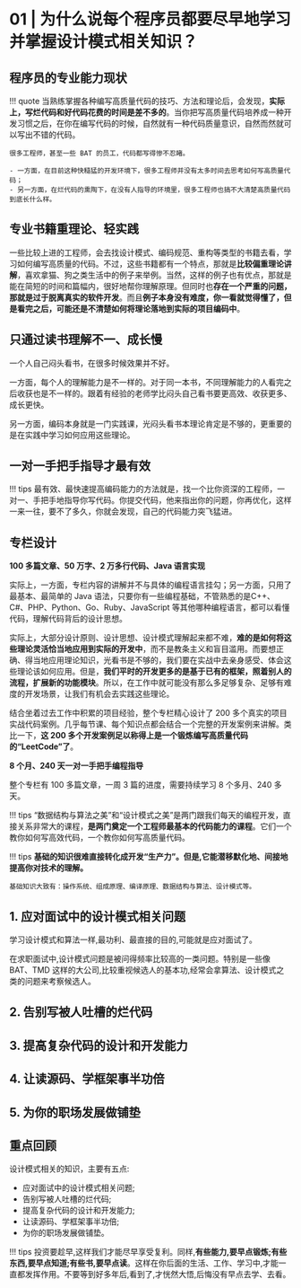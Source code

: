 # 01 | 为什么说每个程序员都要尽早地学习并掌握设计模式相关知识？

## 程序员的专业能力现状

!!! quote
    当熟练掌握各种编写高质量代码的技巧、方法和理论后，会发现，**实际上，写烂代码和好代码花费的时间是差不多的**。当你把写高质量代码培养成一种开发习惯之后，在你在编写代码的时候，自然就有一种代码质量意识，自然而然就可以写出不错的代码。

    很多工程师，甚至一些 BAT 的员工，代码都写得惨不忍睹。
    
    - 一方面，在目前这种快糙猛的开发环境下，很多工程师并没有太多时间去思考如何写高质量代码；
    - 另一方面，在烂代码的熏陶下，在没有人指导的环境里，很多工程师也搞不大清楚高质量代码到底长什么样。

## 专业书籍重理论、轻实践
一些比较上进的工程师，会去找设计模式、编码规范、重构等类型的书籍去看，学习如何编写高质量的代码。不过，这些书籍都有一个特点，那就是**比较偏重理论讲解**，喜欢拿猫、狗之类生活中的例子来举例。当然，这样的例子也有优点，那就是能在简短的时间和篇幅内，很好地帮你理解原理。但同时也**存在一个严重的问题，那就是过于脱离真实的软件开发**。而且**例子本身没有难度，你一看就觉得懂了，但是看完之后，可能还是不清楚如何将理论落地到实际的项目编码中**。

## 只通过读书理解不一、成长慢
一个人自己闷头看书，在很多时候效果并不好。

一方面，每个人的理解能力是不一样的。对于同一本书，不同理解能力的人看完之后收获也是不一样的。跟着有经验的老师学比闷头自己看书要更高效、收获更多、成长更快。

另一方面，编码本身就是一门实践课，光闷头看书本理论肯定是不够的，更重要的是在实践中学习如何应用这些理论。

## 一对一手把手指导才最有效

!!! tips
    最有效、最快速提高编码能力的方法就是，找一个比你资深的工程师，一对一、手把手地指导你写代码。你提交代码，他来指出你的问题，你再优化，这样一来一往，要不了多久，你就会发现，自己的代码能力突飞猛进。


## 专栏设计

**100 多篇文章、50 万字、2 万多行代码、Java 语言实现**

实际上，一方面，专栏内容的讲解并不与具体的编程语言挂勾；另一方面，只用了最基本、最简单的 Java 语法，只要你有一些编程基础，不管熟悉的是C++、C#、PHP、Python、Go、Ruby、JavaScript 等其他哪种编程语言，都可以看懂代码，理解代码背后的设计思想。

实际上，大部分设计原则、设计思想、设计模式理解起来都不难，**难的是如何将这些理论灵活恰当地应用到实际的开发中**，而不是教条主义和盲目滥用。而要想正确、得当地应用理论知识，光看书是不够的，我们要在实战中去亲身感受、体会这些理论该如何应用。但是，**我们平时的开发更多的是基于已有的框架，照着别人的流程，扩展新的功能模块**。所以，在工作中就可能没有那么多足够复杂、足够有难度的开发场景，让我们有机会去实践这些理论。

结合坐着过去工作中积累的项目经验，整个专栏精心设计了 200 多个真实的项目实战代码案例。几乎每节课、每个知识点都会结合一个完整的开发案例来讲解。类比一下，**这 200 多个开发案例足以称得上是一个锻炼编写高质量代码的“LeetCode”了**。

**8 个月、240 天一对一手把手编程指导**

整个专栏有 100 多篇文章，一周 3 篇的进度，需要持续学习 8 个多月、240 多天。

!!! tips
    “数据结构与算法之美”和“设计模式之美”是两门跟我们每天的编程开发，直接关系非常大的课程，**是两门奠定一个工程师最基本的代码能力的课程**。它们一个教你如何写高效代码，一个教你如何写高质量代码。


!!! tips
    **基础的知识很难直接转化成开发“生产力”。但是,它能潜移默化地、间接地提高你对技术的理解。**

    基础知识大致有：操作系统、组成原理、编译原理、数据结构与算法、设计模式等。

## 1. 应对面试中的设计模式相关问题

学习设计模式和算法一样,最功利、最直接的目的,可能就是应对面试了。

在求职面试中,设计模式问题是被问得频率比较高的一类问题。特别是一些像 BAT、TMD 这样的大公司,比较重视候选人的基本功,经常会拿算法、设计模式之类的问题来考察候选人。

## 2. 告别写被人吐槽的烂代码



## 3. 提高复杂代码的设计和开发能力


## 4. 让读源码、学框架事半功倍


## 5. 为你的职场发展做铺垫


## 重点回顾

设计模式相关的知识，主要有五点:

- 应对面试中的设计模式相关问题;
- 告别写被人吐槽的烂代码;
- 提高复杂代码的设计和开发能力;
- 让读源码、学框架事半功倍;
- 为你的职场发展做铺垫。

!!! tips
    投资要趁早,这样我们才能尽早享受复利。同样,**有些能力,要早点锻炼;有些东西,要早点知道;有些书,要早点读**。这样在你后面的生活、工作、学习中,才能一直都发挥作用。不要等到好多年后,看到了,才恍然大悟,后悔没有早点去学、去看。